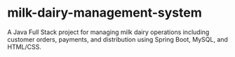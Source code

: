 # milk-dairy-management-system
A Java Full Stack project for managing milk dairy operations including customer orders, payments, and distribution using Spring Boot, MySQL, and HTML/CSS.
